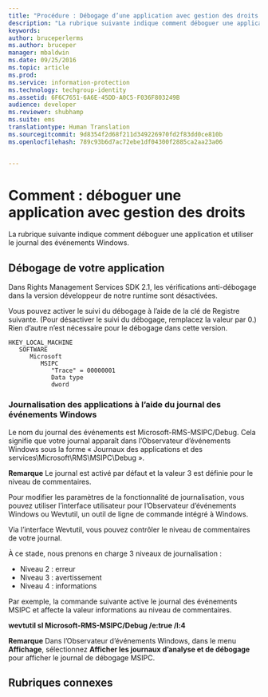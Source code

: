 ```yaml
---
title: "Procédure : Débogage d’une application avec gestion des droits | Azure RMS"
description: "La rubrique suivante indique comment déboguer une application et utiliser le journal des événements Windows."
keywords: 
author: bruceperlerms
ms.author: bruceper
manager: mbaldwin
ms.date: 09/25/2016
ms.topic: article
ms.prod: 
ms.service: information-protection
ms.technology: techgroup-identity
ms.assetid: 6F6C7651-6A6E-45DD-A0C5-F036F803249B
audience: developer
ms.reviewer: shubhamp
ms.suite: ems
translationtype: Human Translation
ms.sourcegitcommit: 9d8354f2d68f211d349226970fd2f83dd0ce810b
ms.openlocfilehash: 789c93b6d7ac72ebe1df04300f2885ca2aa23a06


---
```


# <a name="howto-debug-a-rightsenabled-application"></a>Comment : déboguer une application avec gestion des droits

La rubrique suivante indique comment déboguer une application et utiliser le journal des événements Windows.

## <a name="debugging-your-application"></a>Débogage de votre application

Dans Rights Management Services SDK 2.1, les vérifications anti-débogage dans la version développeur de notre runtime sont désactivées.

Vous pouvez activer le suivi du débogage à l’aide de la clé de Registre suivante. (Pour désactiver le suivi du débogage, remplacez la valeur par 0.) Rien d’autre n’est nécessaire pour le débogage dans cette version.


```
HKEY_LOCAL_MACHINE
   SOFTWARE
      Microsoft
         MSIPC
            "Trace" = 00000001
            Data type
            dword
```

### <a name="application-logging-by-using-the-windows-event-log"></a>Journalisation des applications à l’aide du journal des événements Windows

Le nom du journal des événements est Microsoft-RMS-MSIPC/Debug. Cela signifie que votre journal apparaît dans l’Observateur d’événements Windows sous la forme « Journaux des applications et des services\\Microsoft\\RMS\\MSIPC\\Debug ».

**Remarque** Le journal est activé par défaut et la valeur 3 est définie pour le niveau de commentaires.

 

Pour modifier les paramètres de la fonctionnalité de journalisation, vous pouvez utiliser l’interface utilisateur pour l’Observateur d’événements Windows ou Wevtutil, un outil de ligne de commande intégré à Windows.

Via l’interface Wevtutil, vous pouvez contrôler le niveau de commentaires de votre journal.

À ce stade, nous prenons en charge 3 niveaux de journalisation :

-   Niveau 2 : erreur
-   Niveau 3 : avertissement
-   Niveau 4 : informations

Par exemple, la commande suivante active le journal des événements MSIPC et affecte la valeur informations au niveau de commentaires.

**wevtutil sl Microsoft-RMS-MSIPC/Debug /e:true /l:4**

**Remarque** Dans l’Observateur d’événements Windows, dans le menu **Affichage**, sélectionnez **Afficher les journaux d’analyse et de débogage** pour afficher le journal de débogage MSIPC.

 

## <a name="related-topics"></a>Rubriques connexes

 

 



<!--HONumber=Nov16_HO2-->


